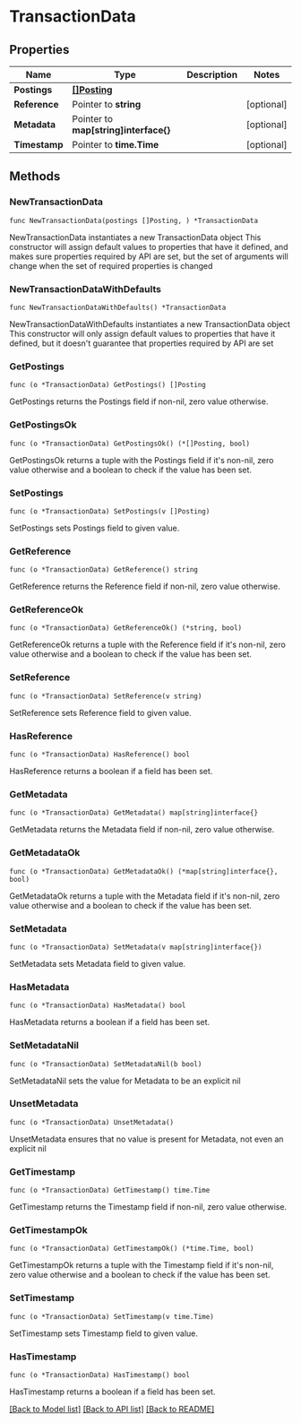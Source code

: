 # TransactionData

## Properties

Name | Type | Description | Notes
------------ | ------------- | ------------- | -------------
**Postings** | [**[]Posting**](Posting.md) |  |
**Reference** | Pointer to **string** |  | [optional]
**Metadata** | Pointer to **map[string]interface{}** |  | [optional]
**Timestamp** | Pointer to **time.Time** |  | [optional]

## Methods

### NewTransactionData

`func NewTransactionData(postings []Posting, ) *TransactionData`

NewTransactionData instantiates a new TransactionData object
This constructor will assign default values to properties that have it defined,
and makes sure properties required by API are set, but the set of arguments
will change when the set of required properties is changed

### NewTransactionDataWithDefaults

`func NewTransactionDataWithDefaults() *TransactionData`

NewTransactionDataWithDefaults instantiates a new TransactionData object
This constructor will only assign default values to properties that have it defined,
but it doesn't guarantee that properties required by API are set

### GetPostings

`func (o *TransactionData) GetPostings() []Posting`

GetPostings returns the Postings field if non-nil, zero value otherwise.

### GetPostingsOk

`func (o *TransactionData) GetPostingsOk() (*[]Posting, bool)`

GetPostingsOk returns a tuple with the Postings field if it's non-nil, zero value otherwise
and a boolean to check if the value has been set.

### SetPostings

`func (o *TransactionData) SetPostings(v []Posting)`

SetPostings sets Postings field to given value.


### GetReference

`func (o *TransactionData) GetReference() string`

GetReference returns the Reference field if non-nil, zero value otherwise.

### GetReferenceOk

`func (o *TransactionData) GetReferenceOk() (*string, bool)`

GetReferenceOk returns a tuple with the Reference field if it's non-nil, zero value otherwise
and a boolean to check if the value has been set.

### SetReference

`func (o *TransactionData) SetReference(v string)`

SetReference sets Reference field to given value.

### HasReference

`func (o *TransactionData) HasReference() bool`

HasReference returns a boolean if a field has been set.

### GetMetadata

`func (o *TransactionData) GetMetadata() map[string]interface{}`

GetMetadata returns the Metadata field if non-nil, zero value otherwise.

### GetMetadataOk

`func (o *TransactionData) GetMetadataOk() (*map[string]interface{}, bool)`

GetMetadataOk returns a tuple with the Metadata field if it's non-nil, zero value otherwise
and a boolean to check if the value has been set.

### SetMetadata

`func (o *TransactionData) SetMetadata(v map[string]interface{})`

SetMetadata sets Metadata field to given value.

### HasMetadata

`func (o *TransactionData) HasMetadata() bool`

HasMetadata returns a boolean if a field has been set.

### SetMetadataNil

`func (o *TransactionData) SetMetadataNil(b bool)`

 SetMetadataNil sets the value for Metadata to be an explicit nil

### UnsetMetadata
`func (o *TransactionData) UnsetMetadata()`

UnsetMetadata ensures that no value is present for Metadata, not even an explicit nil
### GetTimestamp

`func (o *TransactionData) GetTimestamp() time.Time`

GetTimestamp returns the Timestamp field if non-nil, zero value otherwise.

### GetTimestampOk

`func (o *TransactionData) GetTimestampOk() (*time.Time, bool)`

GetTimestampOk returns a tuple with the Timestamp field if it's non-nil, zero value otherwise
and a boolean to check if the value has been set.

### SetTimestamp

`func (o *TransactionData) SetTimestamp(v time.Time)`

SetTimestamp sets Timestamp field to given value.

### HasTimestamp

`func (o *TransactionData) HasTimestamp() bool`

HasTimestamp returns a boolean if a field has been set.


[[Back to Model list]](../README.md#documentation-for-models) [[Back to API list]](../README.md#documentation-for-api-endpoints) [[Back to README]](../README.md)
